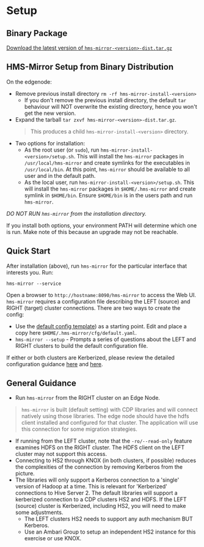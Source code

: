 # Setup


## Binary Package

[Download the latest version of `hms-mirror-<version>-dist.tar.gz`](https://github.com/cloudera-labs/hms-mirror/releases)

## HMS-Mirror Setup from Binary Distribution

On the edgenode:
- Remove previous install directory `rm -rf hms-mirror-install-<version>`
  - If you don't remove the previous install directory, the default `tar` behaviour will NOT overwrite the existing directory, hence you won't get the new version.
- Expand the tarball `tar zxvf hms-mirror-<version>-dist.tar.gz`.
  > This produces a child `hms-mirror-install-<version>` directory.
- Two options for installation:
    - As the root user (or `sudo`), run `hms-mirror-install-<version>/setup.sh`. This will install the `hms-mirror` packages in `/usr/local/hms-mirror` and create symlinks for the executables in `/usr/local/bin`.  At this point, `hms-mirror` should be available to all user and in the default path.
    - As the local user, run `hms-mirror-install-<version>/setup.sh`.  This will install the `hms-mirror` packages in `$HOME/.hms-mirror` and create symlink in `$HOME/bin`.  Ensure `$HOME/bin` is in the users path and run `hms-mirror`.

*DO NOT RUN `hms-mirror` from the installation directory.*

If you install both options, your environment PATH will determine which one is run.  Make note of this because an upgrade may not be reachable.

## Quick Start

After installation (above), run `hms-mirror` for the particular interface that interests you.
<tabs>
<tab title="Web UI">
Run:

<code>hms-mirror --service</code>

Open a browser to 
<code>http://hostname:8090/hms-mirror</code> to access the Web UI.
</tab>
<tab title="CLI">
`hms-mirror` requires a configuration file describing the LEFT (source) and RIGHT (target) cluster connections.  There are two ways to create the config:

- Use the [default config template](hms-mirror-Default-Configuration-Template.md)) as a starting point.  Edit and place a copy here `$HOME/.hms-mirror/cfg/default.yaml`.
- `hms-mirror --setup` - Prompts a series of questions about the LEFT and RIGHT clusters to build the default configuration file.
</tab>
</tabs>


If either or both clusters are Kerberized, please review the detailed configuration guidance [here](hms-mirror-running.md#running-against-a-legacy-non-cdp-kerberized-hiveserver2) and [here](hms-mirror-running.md#kerberized-connections).

## General Guidance

- Run `hms-mirror` from the RIGHT cluster on an Edge Node.
> `hms-mirror` is built (default setting) with CDP libraries and will connect natively using those libraries.  The edge node should have the hdfs client installed and configured for that cluster.  The application will use this connection for some migration strategies.
- If running from the LEFT cluster, note that the `-ro/--read-only` feature examines HDFS on the RIGHT cluster.  The HDFS client on the LEFT cluster may not support this access.
- Connecting to HS2 through KNOX (in both clusters, if possible) reduces the complexities of the connection by removing Kerberos from the picture.
- The libraries will only support a Kerberos connection to a 'single' version of Hadoop at a time.  This is relevant for 'Kerberized' connections to Hive Server 2.  The default libraries will support a kerberized connection to a CDP clusters HS2 and HDFS.  If the LEFT (source) cluster is Kerberized, including HS2, you will need to make some adjustments.
    - The LEFT clusters HS2 needs to support any auth mechanism BUT Kerberos.
    - Use an Ambari Group to setup an independent HS2 instance for this exercise or use KNOX.
